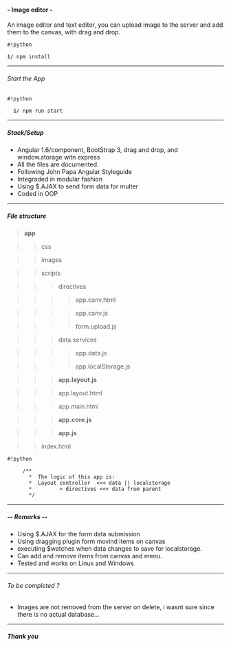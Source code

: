 #### - Image editor -
An image editor and text editor, you can upload image to the server and add them to the canvas,
with drag and drop. 

```
#!python

$/ npm install 
```

***
###### Start the App

```
#!python

  $/ npm run start
```
      
***
##### Stack/Setup
* Angular 1.6/component, BootStrap 3, drag and drop, and window.storage witn express
* All the files are documented.
* Following John Papa Angular Styleguide
* Integraded in modular fashion
* Using $.AJAX to send form data for multer
* Coded in OOP
***

##### File structure

> **app**

>> css

>> images

>> scripts

>>> directives

>>>> app.canv.html

>>>> app.canv.js

>>>> form.upload.js

>>> data.services

>>>> app.data.js

>>>> app.localStorage.js

>>> **app.layout.js**

>>> app.layout.html

>>> app.main.html

>>> **app.core.js**

>>> **app.js**

>> index.html

```
#!python

     /**
       *  The logic of this app is:
       *  Layout controller  <<< data || localstorage
       *         > directives <<< data from parent
       */
```

***

##### -- Remarks --
* Using $.AJAX for the form data submission
* Using dragging plugin form movind items on canvas
* executing $watches when data changes to save for localstorage.
* Can add and remove items from canvas and menu.
* Tested and works on Linux and Windows
***

###### To be completed ?
* Images are not removed from the server on delete, i wasnt sure since there is no actual database...

***

##### Thank you